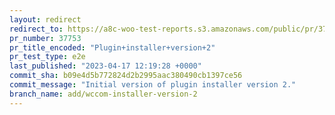 ```yaml
---
layout: redirect
redirect_to: https://a8c-woo-test-reports.s3.amazonaws.com/public/pr/37753/e2e/index.html
pr_number: 37753
pr_title_encoded: "Plugin+installer+version+2"
pr_test_type: e2e
last_published: "2023-04-17 12:19:28 +0000"
commit_sha: b09e4d5b772824d2b2995aac380490cb1397ce56
commit_message: "Initial version of plugin installer version 2."
branch_name: add/wccom-installer-version-2
---
```

